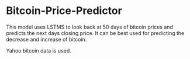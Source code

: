 # Bitcoin-Price-Predictor
This model uses LSTMS to look back at 50 days of bitcoin prices and predicts the next days closing price. It can be best used for predicting the decrease and increase of bitcoin.

Yahoo bitcoin data is used.
